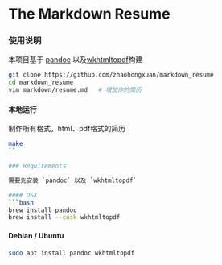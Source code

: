 The Markdown Resume
===================

### 使用说明

本项目基于 [pandoc](https://github.com/jgm/pandoc) 以及[wkhtmltopdf](https://github.com/wkhtmltopdf)构建

```bash
git clone https://github.com/zhaohongxuan/markdown_resume
cd markdown_resume
vim markdown/resume.md   # 增加你的简历
```
#### 本地运行

制作所有格式，html、pdf格式的简历

```bash
make
``

### Requirements

需要先安装 `pandoc` 以及 `wkhtmltopdf` 

#### OSX
```bash
brew install pandoc
brew install --cask wkhtmltopdf
```

#### Debian / Ubuntu

```bash
sudo apt install pandoc wkhtmltopdf 
```